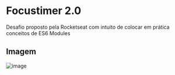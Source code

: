 # Focustimer 2.0

Desafio proposto pela Rocketseat com intuito de colocar em prática conceitos de ES6 Modules

## Imagem

![image](https://github.com/progmesquita/focustimer-v2.0-rocketseat/assets/121181562/32183e0a-c94b-4918-a114-cf93d3ef792e)

